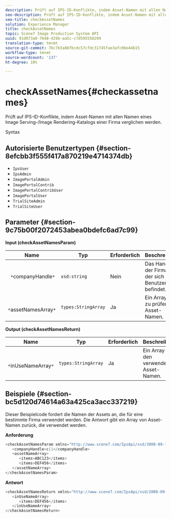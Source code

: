 ```yaml
---
description: Prüft auf IPS-ID-Konflikte, indem Asset-Namen mit allen Namen eines Image Serving-/Image Rendering-Katalogs einer Firma verglichen werden.
seo-description: Prüft auf IPS-ID-Konflikte, indem Asset-Namen mit allen Namen eines Image Serving-/Image Rendering-Katalogs einer Firma verglichen werden.
seo-title: checkAssetNames
solution: Experience Manager
title: checkAssetNames
topic: Scene7 Image Production System API
uuid: 91d073a8-7648-429b-aa5c-c7d595550299
translation-type: tm+mt
source-git-commit: 7bc7b3a86fbcdc57cfdc31745fae3afc06e44b15
workflow-type: tm+mt
source-wordcount: '137'
ht-degree: 10%

---
```



# checkAssetNames{#checkassetnames}

Prüft auf IPS-ID-Konflikte, indem Asset-Namen mit allen Namen eines Image Serving-/Image Rendering-Katalogs einer Firma verglichen werden.

Syntax

## Autorisierte Benutzertypen {#section-8efcbb3f555f417a870219e4714374db}

* `IpsUser`
* `IpsAdmin`
* `ImagePortalAdmin`
* `ImagePortalContrib`
* `ImagePortalContribUser`
* `ImagePortalUser`
* `TrialSiteAdmin`
* `TrialSiteUser`

## Parameter {#section-9c75b00f2072453abea0bdefc6ad7c99}

**Input (checkAssetNamesParam)**

| Name | Typ | Erforderlich | Beschreibung |
|---|---|---|---|
| ` *`companyHandle`*` | `xsd:string` | Nein | Das Handle der Firma, in der sich der Benutzer befindet. |
| ` *`assetNamesArray`*` | `types:StringArray` | Ja | Ein Array mit zu prüfenden Asset-Namen. |

**Output (checkAssetNamesReturn)**

| Name | Typ | Erforderlich | Beschreibung |
|---|---|---|---|
| ` *`inUseNameArray`*` | `types:StringArray` | Ja | Ein Array mit den verwendeten Asset-Namen. |

## Beispiele {#section-bc5d120d74614a63a425ca3acc337219}

Dieser Beispielcode fordert die Namen der Assets an, die für eine bestimmte Firma verwendet werden. Die Antwort gibt ein Array von Asset-Namen zurück, die verwendet werden.

**Anforderung**

```java
<checkAssetNamesParam xmlns="http://www.scene7.com/IpsApi/xsd/2008-09-10">
   <companyHandle>c|1</companyHandle>
   <assetNameArray>
      <items>ABC123</items>
      <items>DEF456</items>
   </assetNameArray>
</checkAssetNamesParam>
```

**Antwort**

```java
<checkAssetNamesReturn xmlns="http://www.scene7.com/IpsApi/xsd/2008-09-10">
   <inUseNameArray>
      <items>DEF456</items>
   </inUseNameArray>
</checkAssetNamesReturn>
```

